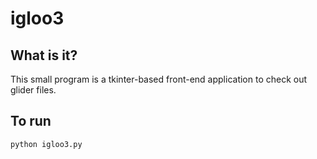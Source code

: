 # igloo3

## What is it?
This small program is a tkinter-based front-end application to check out glider
files. 

## To run

``python igloo3.py``


